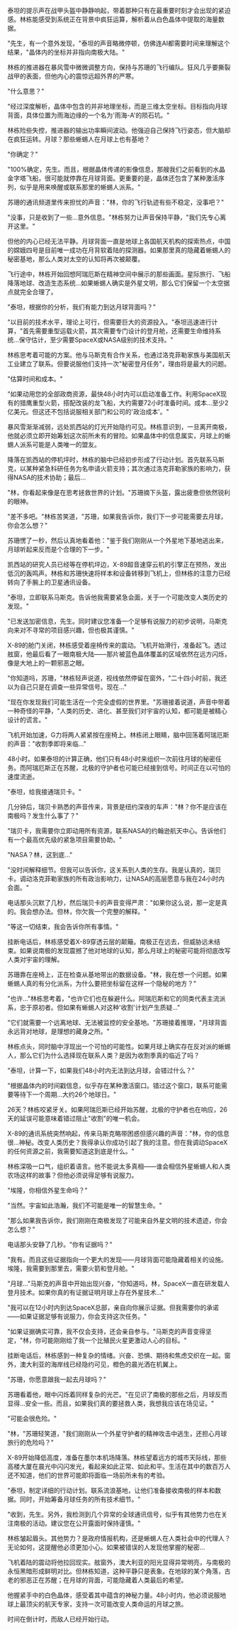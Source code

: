 泰坦的提示声在战甲头盔中静静响起，带着那种只有在最重要时刻才会出现的紧迫感。林栋能感受到系统正在背景中疯狂运算，解析着从白色晶体中提取的海量数据。

"先生，有一个意外发现，"泰坦的声音略微停顿，仿佛连AI都需要时间来理解这个结果，"晶体内的坐标并非指向南极大陆。"

林栋的推进器在暴风雪中微微调整方向，保持与苏珊的飞行编队。狂风几乎要撕裂战甲的表面，但他内心的震惊远超外界的严寒。

"什么意思？"

"经过深度解析，晶体中包含的并非地理坐标，而是三维太空坐标。目标指向月球背面，具体位置为雨海边缘的一个名为'雨海-A'的陨石坑。"

林栋险些失控，推进器的输出功率瞬间波动。他强迫自己保持飞行姿态，但大脑却在疯狂运转。月球？那些蜥蜴人在月球上也有基地？

"你确定？"

"100%确定，先生。而且，根据晶体传递的影像信息，那艘我们之前看到的水晶金字塔飞船，很可能就停靠在月球背面。更重要的是，晶体还包含了某种激活序列，似乎是用来唤醒或联系那里的蜥蜴人派系。"

苏珊的通讯频道里传来担忧的声音："林，你的飞行轨迹有些不稳定，没事吧？"

"没事，只是收到了一些...意外信息。"林栋努力让声音保持平静，"我们先专心离开这里。"

但他的内心已经无法平静。月球背面一直是地球上各国航天机构的探索热点，中国的嫦娥四号是目前唯一成功在月背软着陆的探测器。如果那里真的隐藏着蜥蜴人的秘密基地，那么人类对太空的认知将再次被颠覆。

飞行途中，林栋开始回想阿瑞厄斯在精神空间中展示的那些画面。星际旅行、飞船降落地球、改造生态系统...如果蜥蜴人确实是外星文明，那么它们保留一个太空据点就完全合理了。

"泰坦，根据你的分析，我们有能力到达月球背面吗？"

"以目前的技术水平，理论上可行，但需要巨大的资源投入。"泰坦迅速进行计算，"首先需要重型运载火箭，其次需要专门设计的登月舱，还需要生命维持系统...保守估计，至少需要SpaceX或NASA级别的技术支持。"

林栋思考着可能的方案。他与马斯克有合作关系，也通过洛克菲勒家族与美国航天工业建立了联系。但要说服他们支持一次"秘密登月任务"，理由将是最大的问题。

"估算时间和成本。"

"如果动用您的全部政商资源，最快48小时内可以启动准备工作。利用SpaceX现有的猎鹰重型火箭，搭配改装的龙飞船，大约需要72小时准备时间。成本...至少2亿美元。但这还不包括说服相关部门和公司的'政治成本'。"

暴风雪渐渐减弱，远处凯西站的灯光开始隐约可见。林栋意识到，一旦离开南极，他就必须立即开始筹划这次前所未有的冒险。如果晶体中的信息属实，月球上的蜥蜴人派系可能是人类唯一的盟友。

降落在凯西站的停机坪时，林栋的脑中已经初步形成了行动计划。首先联系马斯克，以某种紧急科研任务为名申请火箭支持；其次通过洛克菲勒家族的影响力，获得NASA的技术协助；最后...

"林，你看起来像是在思考拯救世界的计划。"苏珊摘下头盔，露出疲惫但依然锐利的眼神。

"差不多吧。"林栋苦笑道，"苏珊，如果我告诉你，我们下一步可能需要去月球，你会怎么想？"

苏珊愣了一秒，然后认真地看着他："鉴于我们刚刚从一个外星地下基地逃出来，月球听起来反而是个合理的下一步。"

凯西站的研究人员已经等在停机坪边，X-89超音速穿云机的引擎正在预热，发出低沉的轰鸣声。林栋和苏珊快速将样本和设备转移到飞机上，但林栋的注意力已经转向了手腕上的卫星通讯设备。

"泰坦，立即联系马斯克。告诉他我需要紧急会面，关于一个可能改变人类历史的发现。"

"已发送加密信息，先生。同时建议您准备一个足够有说服力的初步说明，马斯克向来对不寻常的项目感兴趣，但也极其谨慎。"

X-89的舱门关闭，林栋感受着座椅传来的震动。飞机开始滑行，准备起飞。透过舷窗，他最后看了一眼南极大陆——那片被蓝色晶体覆盖的区域依然在远方闪烁，像是大地上的一颗邪恶之眼。

"你知道吗，苏珊，"林栋轻声说道，视线依然停留在窗外，"二十四小时前，我还以为自己只是在调查一些异常信号。现在..."

"现在你发现我们可能生活在一个完全虚假的世界里。"苏珊接着说道，声音中带着一种奇怪的平静，"人类的历史、进化、甚至我们对宇宙的认知，都可能是被精心设计的谎言。"

飞机开始加速，G力将两人紧紧按在座椅上。林栋闭上眼睛，脑中回荡着阿瑞厄斯的声音："收割季即将来临..."

48小时。如果泰坦的计算正确，他们只有48小时来组织一次前往月球的秘密任务。而阿瑞厄斯正在苏醒，北极的守护者也可能已经接到信号。时间正在以可怕的速度流逝。

"泰坦，给我接通瑞贝卡。"

几分钟后，瑞贝卡熟悉的声音传来，背景是纽约深夜的车声："林？你不是应该在南极吗？发生什么事了？"

"瑞贝卡，我需要你立即动用所有资源，联系NASA的约翰逊航天中心。告诉他们有一个最高优先级的紧急项目需要协助。"

"NASA？林，这到底..."

"没时间解释细节。但我可以告诉你，这关系到人类的生存。我是认真的，瑞贝卡。调动洛克菲勒家族的所有政治影响力，让NASA的高层愿意与我在24小时内会面。"

电话那头沉默了几秒，然后瑞贝卡的声音变得严肃："如果你这么说，那一定是真的。我会想办法。但林，你欠我一个完整的解释。"

"等这一切结束，我会告诉你所有事情。"

挂断电话后，林栋感受着X-89穿透云层的颠簸。南极正在远去，但威胁远未结束。如果说南极的发现震撼了他对地球的认知，那么月球上的秘密可能将彻底改写人类对宇宙的理解。

苏珊靠在座椅上，正在检查从基地带出的数据设备。"林，我在想一个问题。如果蜥蜴人真的有分化派系，为什么要把坐标留在这样一个隐秘的地方？"

"也许..."林栋思考着，"也许它们也在躲避什么。阿瑞厄斯和它的同类代表主流派系，忠于原初者。但如果有蜥蜴人对这种'收割'计划产生质疑..."

"它们就需要一个远离地球、无法被监控的安全基地。"苏珊接着推理，"月球背面永远背对地球，是理想的藏身之所。"

林栋点头，同时脑中浮现出一个可怕的可能性。如果月球上确实存在反对派的蜥蜴人，那么它们为什么选择现在联系人类？是因为收割季真的临近了吗？

"泰坦，计算一下，如果我们48小时内无法到达月球，会错过什么？"

"根据晶体内的时间戳信息，似乎存在某种激活窗口。错过这个窗口，联系可能需要等待下一个周期...大约26个地球日。"

26天？林栋咬紧牙关。如果阿瑞厄斯已经开始苏醒，北极的守护者也在响应，26天的延误可能意味着错过阻止"收割"的唯一机会。

X-89的通讯系统突然响起，传来马斯克略带困惑但感兴趣的声音："林，你的信息很...神秘。改变人类历史？我得承认你成功引起了我的注意。但在我调动SpaceX的任何资源之前，我需要知道这到底是什么。"

林栋深吸一口气，组织着语言。他不能说太多真相——谁会相信外星蜥蜴人和人类农场这样的故事？但他必须说得足够有说服力。

"埃隆，你相信外星生命吗？"

"当然。宇宙如此浩瀚，我们不可能是唯一的智慧生命。"

"那么如果我告诉你，我们刚刚在南极发现了可能来自外星文明的技术遗迹，你会怎么想？"

电话那头安静了几秒。"你有证据吗？"

"我有。而且这些证据指向一个更大的发现——月球背面可能隐藏着相关的设施。埃隆，我需要到那里去，需要火箭和登月舱。"

"月球..."马斯克的声音中开始出现兴奋，"你知道吗，林，SpaceX一直在研发载人登月技术。如果你真的有证据证明月球上存在外星技术..."

"我可以在12小时内到达SpaceX总部，亲自向你展示证据。但我需要你的承诺——如果证据足够有说服力，你会支持这次任务。"

"如果证据确实可靠，我不仅会支持，还会亲自参与。"马斯克的声音变得坚定，"林，你可能刚刚给了我一个比殖民火星更激动人心的目标。"

挂断电话后，林栋感到一种复杂的情绪。兴奋、恐惧、期待和焦虑交织在一起。窗外，澳大利亚的海岸线已经隐约可见，橙色的晨光洒在机翼上。

"苏珊，你愿意跟我一起去月球吗？"

苏珊看着他，眼中闪烁着同样复杂的光芒。"在见识了南极的那些之后，月球反而显得...安全一些。而且，如果我们真的要拯救人类，我想我应该在场见证。"

"可能会很危险。"

"林，"苏珊轻笑道，"我们刚刚从一个外星守护者的精神攻击中逃生，还担心月球旅行的危险吗？"

X-89开始降低高度，准备在墨尔本机场降落。林栋望着远方的城市天际线，那些高楼大厦在晨光中闪闪发光，看起来如此正常、如此和平。生活在其中的数百万人还不知道，他们的世界可能即将面临一场前所未有的考验。

"泰坦，制定详细的行动计划。联系流浪基地，让他们准备接收南极的样本和数据。同时，开始筹备月球任务的所有技术细节。"

"收到，先生。另外，我检测到几个异常的全球通讯信号，似乎有其他势力也在关注南极的活动。建议您在公开露面时保持谨慎。"

林栋皱起眉头。其他势力？是政府情报机构，还是蜥蜴人在人类社会中的代理人？无论如何，这提醒他必须更加小心。如果被错误的人发现他掌握的秘密...

飞机着陆的震动将他拉回现实。舷窗外，澳大利亚的阳光显得异常明亮，与南极的永恒黑暗形成鲜明对比。但林栋知道，这种平静只是表象。在地球的某个角落，古老的邪恶正在苏醒；在月球的背面，可能隐藏着人类最后的希望。

他握紧手中的白色晶体，感受着其中蕴含的神秘力量。48小时内，他必须说服地球上最顶尖的航天专家，支持一次可能改变人类命运的月球之旅。

时间在倒计时，而敌人已经开始行动。